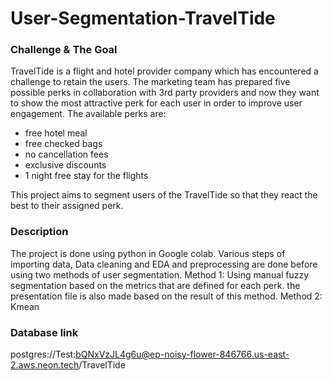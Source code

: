 # User-Segmentation-TravelTide

### Challenge & The Goal

TravelTide is a flight and hotel provider company which has encountered a challenge to retain the users.
The marketing team has prepared five possible perks in collaboration with 3rd party providers and now they want to show the most attractive perk for each user in order to improve user engagement.
The available perks are:
- free hotel meal
- free checked bags
- no cancellation fees
- exclusive discounts
- 1 night free stay for the flights

This project aims to segment users of the TravelTide so that they react the best to their assigned perk.

### Description
The project is done using python in Google colab.
Various steps of importing data, Data cleaning and EDA and preprocessing are done before using two methods of user segmentation.
Method 1: Using manual fuzzy segmentation based on the metrics that are defined for each perk. the presentation file is also made based on the result of this method.
Method 2: Kmean

### Database link
postgres://Test:bQNxVzJL4g6u@ep-noisy-flower-846766.us-east-2.aws.neon.tech/TravelTide
